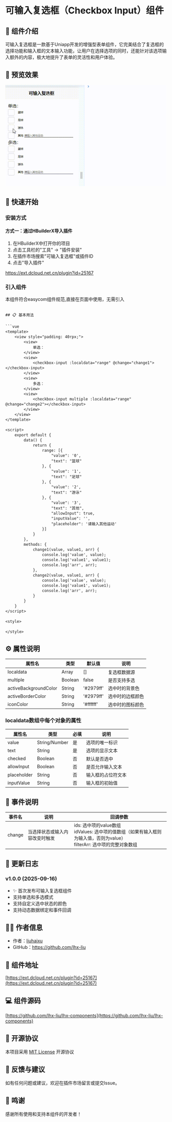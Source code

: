 # 可输入复选框（Checkbox Input）组件

## 🌟 组件介绍
可输入复选框是一款基于Uniapp开发的增强型表单组件，它完美结合了复选框的选择功能和输入框的文本输入功能，让用户在选择选项的同时，还能针对该选项输入额外的内容，极大地提升了表单的灵活性和用户体验。

## 📱 预览效果
![预览效果](./img/screen_recording_2025-09-16_20-11-29.gif)

## 🚀 快速开始

### 安装方式

#### 方式一：通过HBuilderX导入插件
1. 在HBuilderX中打开你的项目
2. 点击工具栏的"工具" -> "插件安装"
3. 在插件市场搜索"可输入复选框"或插件ID
4. 点击"导入插件"

https://ext.dcloud.net.cn/plugin?id=25167


### 引入组件
本组件符合easycom组件规范,直接在页面中使用，无需引入

```

## 📋 基本用法

```vue
<template>
	<view style="padding: 40rpx;">
		<view>
			单选：
		</view>
		<view>
			<checkbox-input :localdata="range" @change="change1"></checkbox-input>
		</view>
		<view>
			多选：
		</view>
		<view>
			<checkbox-input multiple :localdata="range" @change="change2"></checkbox-input>
		</view>
	</view>
</template>

<script>
	export default {
		data() {
			return {
				range: [{
					"value": '0',
					"text": "篮球"
				}, {
					"value": '1',
					"text": "足球"
				}, {
					"value": '2',
					"text": "游泳"
				}, {
					"value": '3',
					"text": "其他",
					"allowInput": true,
					"inputValue": '',
					"placeholder": '请输入其他运动'
				}]
			}
		},
		methods: {
			change1(value, value1, arr) {
				console.log('value', value);
				console.log('value1', value1);
				console.log('arr', arr);
			},
			change2(value, value1, arr) {
				console.log('value', value);
				console.log('value1', value1);
				console.log('arr', arr);
			}
		}
	}
</script>

<style>

</style>
```

## ⚙️ 属性说明

| 属性名 | 类型 | 默认值 | 说明 |
|-------|------|-------|------|
| localdata | Array | [] | 复选框数据源 |
| multiple | Boolean | false | 是否支持多选 |
| activeBackgroundColor | String | '#2979ff' | 选中时的背景色 |
| activeBorderColor | String | '#2979ff' | 选中时的边框颜色 |
| iconColor | String | '#ffffff' | 选中时的图标颜色 |

### localdata数组中每个对象的属性

| 属性名 | 类型 | 必填 | 说明 |
|-------|------|------|------|
| value | String/Number | 是 | 选项的唯一标识 |
| text | String | 是 | 选项的显示文本 |
| checked | Boolean | 否 | 默认是否选中 |
| allowInput | Boolean | 否 | 是否允许输入文本 |
| placeholder | String | 否 | 输入框的占位符文本 |
| inputValue | String | 否 | 输入框的初始值 |

## 📢 事件说明

| 事件名 | 说明 | 回调参数 |
|-------|------|---------|
| change | 当选择状态或输入内容改变时触发 | ids: 选中项的value数组<br>idValues: 选中项的值数组（如果有输入框则为输入值，否则为value）<br>filterArr: 选中项的完整对象数组 |

## 📝 更新日志

### v1.0.0 (2025-09-16)
- ✨ 首次发布可输入复选框组件
- 支持单选和多选模式
- 支持自定义选中状态的颜色
- 支持动态数据绑定和事件回调

## 👨‍💻 作者信息
- 作者：[liuhaixu](https://github.com/lhx-liu)  <!-- 替换为实际作者 -->
- GitHub：https://github.com/lhx-liu  <!-- 替换为实际GitHub链接 -->

## 📍 组件地址
[https://ext.dcloud.net.cn/plugin?id=25167](https://ext.dcloud.net.cn/plugin?id=25167)

## 💻 组件源码
[https://github.com/lhx-liu/lhx-components](https://github.com/lhx-liu/lhx-components)

## 📄 开源协议
本项目采用 [MIT License](https://opensource.org/licenses/MIT) 开源协议

## 💌 反馈与建议
如有任何问题或建议，欢迎在插件市场留言或提交Issue。

## 👏 鸣谢
感谢所有使用和支持本组件的开发者！